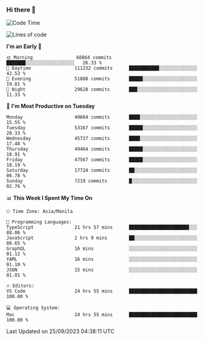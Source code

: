 ### Hi there 👋

<!--START_SECTION:waka-->
![Code Time](http://img.shields.io/badge/Code%20Time-4%2C366%20hrs%207%20mins-blue)

![Lines of code](https://img.shields.io/badge/From%20Hello%20World%20I%27ve%20Written-104.1%20million%20lines%20of%20code-blue)

**I'm an Early 🐤** 

```text
🌞 Morning                68864 commits       ███████░░░░░░░░░░░░░░░░░░   26.33 % 
🌆 Daytime                111232 commits      ███████████░░░░░░░░░░░░░░   42.53 % 
🌃 Evening                51808 commits       █████░░░░░░░░░░░░░░░░░░░░   19.81 % 
🌙 Night                  29628 commits       ███░░░░░░░░░░░░░░░░░░░░░░   11.33 % 
```
📅 **I'm Most Productive on Tuesday** 

```text
Monday                   40664 commits       ████░░░░░░░░░░░░░░░░░░░░░   15.55 % 
Tuesday                  53167 commits       █████░░░░░░░░░░░░░░░░░░░░   20.33 % 
Wednesday                45727 commits       ████░░░░░░░░░░░░░░░░░░░░░   17.48 % 
Thursday                 49464 commits       █████░░░░░░░░░░░░░░░░░░░░   18.91 % 
Friday                   47567 commits       █████░░░░░░░░░░░░░░░░░░░░   18.19 % 
Saturday                 17724 commits       ██░░░░░░░░░░░░░░░░░░░░░░░   06.78 % 
Sunday                   7219 commits        █░░░░░░░░░░░░░░░░░░░░░░░░   02.76 % 
```


📊 **This Week I Spent My Time On** 

```text
🕑︎ Time Zone: Asia/Manila

💬 Programming Languages: 
TypeScript               21 hrs 57 mins      ██████████████████████░░░   88.06 % 
JavaScript               2 hrs 9 mins        ██░░░░░░░░░░░░░░░░░░░░░░░   08.65 % 
GraphQL                  16 mins             ░░░░░░░░░░░░░░░░░░░░░░░░░   01.12 % 
YAML                     16 mins             ░░░░░░░░░░░░░░░░░░░░░░░░░   01.10 % 
JSON                     15 mins             ░░░░░░░░░░░░░░░░░░░░░░░░░   01.01 % 

🔥 Editors: 
VS Code                  24 hrs 55 mins      █████████████████████████   100.00 % 

💻 Operating System: 
Mac                      24 hrs 55 mins      █████████████████████████   100.00 % 
```


 Last Updated on 25/09/2023 04:38:11 UTC
<!--END_SECTION:waka-->


<!--
**rad182/rad182** is a ✨ _special_ ✨ repository because its `README.md` (this file) appears on your GitHub profile.

Here are some ideas to get you started:

- 🔭 I’m currently working on ...
- 🌱 I’m currently learning ...
- 👯 I’m looking to collaborate on ...
- 🤔 I’m looking for help with ...
- 💬 Ask me about ...
- 📫 How to reach me: ...
- 😄 Pronouns: ...
- ⚡ Fun fact: ...
-->
